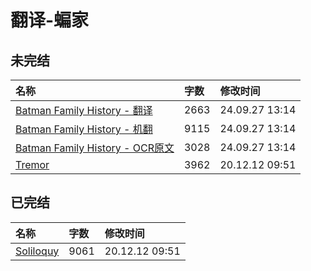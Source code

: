 # 翻译-蝙家

## 未完结

|名称|字数|修改时间|
|:-|:-|:-|
|[Batman Family History - 翻译](Batman%20Family%20History%20-%20翻译.md)|2663|24.09.27 13:14|
|[Batman Family History - 机翻](Batman%20Family%20History%20-%20机翻.md)|9115|24.09.27 13:14|
|[Batman Family History - OCR原文](Batman%20Family%20History%20-%20OCR原文.md)|3028|24.09.27 13:14|
|[Tremor](Tremor.md)|3962|20.12.12 09:51|

## 已完结

|名称|字数|修改时间|
|:-|:-|:-|
|[Soliloquy](Soliloquy.md)|9061|20.12.12 09:51|
